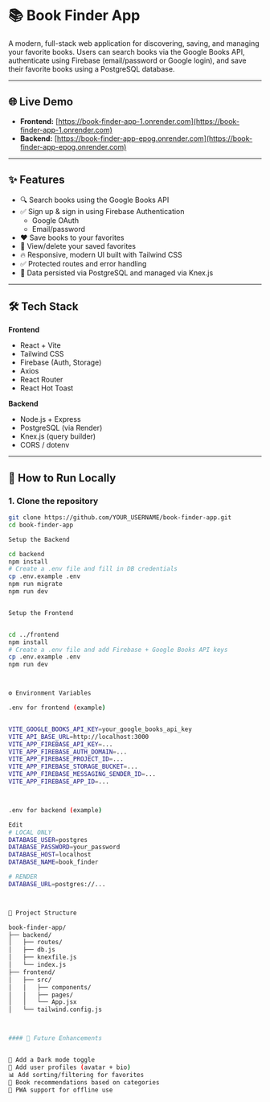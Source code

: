 # 📚 Book Finder App

A modern, full-stack web application for discovering, saving, and managing your favorite books. Users can search books via the Google Books API, authenticate using Firebase (email/password or Google login), and save their favorite books using a PostgreSQL database.

---

## 🌐 Live Demo

- **Frontend:** [https://book-finder-app-1.onrender.com](https://book-finder-app-1.onrender.com)
- **Backend:** [https://book-finder-app-epog.onrender.com](https://book-finder-app-epog.onrender.com)

---

## ✨ Features

- 🔍 Search books using the Google Books API
- ✅ Sign up & sign in using Firebase Authentication
  - Google OAuth
  - Email/password
- ❤️ Save books to your favorites
- 🔄 View/delete your saved favorites
- 🔥 Responsive, modern UI built with Tailwind CSS
- ✅ Protected routes and error handling
- 💾 Data persisted via PostgreSQL and managed via Knex.js

---

## 🛠️ Tech Stack

**Frontend**  
- React + Vite
- Tailwind CSS
- Firebase (Auth, Storage)
- Axios
- React Router
- React Hot Toast

**Backend**  
- Node.js + Express
- PostgreSQL (via Render)
- Knex.js (query builder)
- CORS / dotenv

---

## 🧪 How to Run Locally

### 1. Clone the repository

```bash
git clone https://github.com/YOUR_USERNAME/book-finder-app.git
cd book-finder-app

Setup the Backend

cd backend
npm install
# Create a .env file and fill in DB credentials
cp .env.example .env
npm run migrate
npm run dev


Setup the Frontend


cd ../frontend
npm install
# Create a .env file and add Firebase + Google Books API keys
cp .env.example .env
npm run dev



⚙️ Environment Variables

.env for frontend (example)


VITE_GOOGLE_BOOKS_API_KEY=your_google_books_api_key
VITE_API_BASE_URL=http://localhost:3000
VITE_APP_FIREBASE_API_KEY=...
VITE_APP_FIREBASE_AUTH_DOMAIN=...
VITE_APP_FIREBASE_PROJECT_ID=...
VITE_APP_FIREBASE_STORAGE_BUCKET=...
VITE_APP_FIREBASE_MESSAGING_SENDER_ID=...
VITE_APP_FIREBASE_APP_ID=...



.env for backend (example)

Edit
# LOCAL ONLY
DATABASE_USER=postgres
DATABASE_PASSWORD=your_password
DATABASE_HOST=localhost
DATABASE_NAME=book_finder

# RENDER
DATABASE_URL=postgres://...



📁 Project Structure

book-finder-app/
├── backend/
│   ├── routes/
│   ├── db.js
│   ├── knexfile.js
│   └── index.js
├── frontend/
│   ├── src/
│   │   ├── components/
│   │   ├── pages/
│   │   └── App.jsx
│   └── tailwind.config.js



#### 🚀 Future Enhancements


🌙 Add a Dark mode toggle
📂 Add user profiles (avatar + bio)
📊 Add sorting/filtering for favorites
🧠 Book recommendations based on categories
📱 PWA support for offline use

